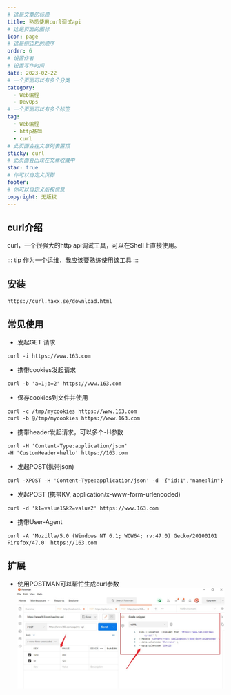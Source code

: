 ```yaml
---
# 这是文章的标题
title: 熟悉使用curl调试api
# 这是页面的图标
icon: page
# 这是侧边栏的顺序
order: 6
# 设置作者
# 设置写作时间
date: 2023-02-22
# 一个页面可以有多个分类
category:
  - Web编程
  - DevOps
# 一个页面可以有多个标签
tag:
  - Web编程
  - http基础
  - curl
# 此页面会在文章列表置顶
sticky: curl
# 此页面会出现在文章收藏中
star: true
# 你可以自定义页脚
footer: 
# 你可以自定义版权信息
copyright: 无版权
---
```





## curl介绍

curl，一个很强大的http api调试工具，可以在Shell上直接使用。

::: tip 
作为一个运维，我应该要熟练使用该工具
:::



## 安装

```shell
https://curl.haxx.se/download.html
```

## 常见使用

- 发起GET 请求
```shell
curl -i https://www.163.com
```
- 携带cookies发起请求
```shell
curl -b 'a=1;b=2' https://www.163.com
```

- 保存cookies到文件并使用

```shell
curl -c /tmp/mycookies https://www.163.com
curl -b @/tmp/mycookies https://www.163.com
```

- 携带header发起请求，可以多个-H参数
```shell
curl -H 'Content-Type:application/json' 
-H 'CustomHeader=hello' https://163.com
```

- 发起POST(携带json)
```shell
curl -XPOST -H 'Content-Type:application/json' -d '{"id:1","name:lin"}
```

- 发起POST (携带KV, application/x-www-form-urlencoded)
```shell
curl -d 'k1=value1&k2=value2' https://www.163.com
```

- 携带User-Agent
```shell
curl -A 'Mozilla/5.0 (Windows NT 6.1; WOW64; rv:47.0) Gecko/20100101 Firefox/47.0' https://163.com
```



## 扩展

- 使用POSTMAN可以帮忙生成curl参数
![postman](../../post_images/postman_with_curl_code_snippet.JPG)